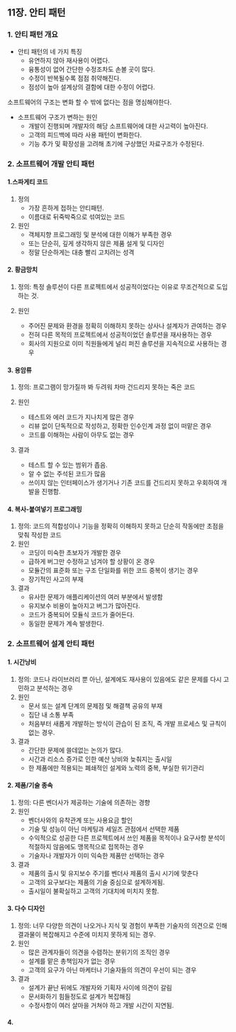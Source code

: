 ## 11장. 안티 패턴

### 1. 안티 패턴 개요

- 안티 패턴의 네 가지 특징
  - 유연하지 않아 재사용이 어렵다.
  - 융통성이 없어 간단한 수정조차도 손볼 곳이 많다.
  - 수정이 반복될수록 점점 취약해진다.
  - 점성이 높아 설계상의 결함에 대한 수정이 어렵다.

소프트웨어의 구조는 변화 할 수 밖에 없다는 점을 명심해야한다.

- 소프트웨어 구조가 변하는 원인
  - 개발이 진행되며 개발자의 해당 소프트웨어에 대한 사고력이 높아진다.
  - 고객의 피드백에 따라 사용 패턴이 변화한다.
  - 기능 추가 및 확장성을 고려해 초기에 구상했던 자료구조가 수정된다.

### 2. 소프트웨어 개발 안티 패턴

#### 1.스파게티 코드

1. 정의
   - 가장 흔하게 접하는 안티패턴.
   - 이름대로 뒤죽박죽으로 섞여있는 코드
2. 원인
   - 객체지향 프로그래밍 및 분석에 대한 이해가 부족한 경우
   - 또는 단순히, 깊게 생각하지 않은 제품 설게 및 디자인
   - 정말 단순하게는 대충 빨리 고치려는 성격

#### 2. 황금망치

1. 정의: 특정 솔루션이 다른 프로젝트에서 성공적이었다는 이유로 무조건적으로 도입하는 것.

2. 원인

   - 주어진 문제와 환경을 정확히 이해하지 못하는 상사나 설계자가 관여하는 경우
   - 전혀 다른 목적의 프로젝트에서 성공적이었던 솔루션을 재사용하는 경우
   - 회사의 지원으로 이미 직원들에게 널리 퍼진 솔루션을 지속적으로 사용하는 경우

#### 3. 용암류

1. 정의: 프로그램이 망가질까 봐 두려워 차마 건드리지 못하는 죽은 코드

2. 원인
   - 테스트와 에러 코드가 지나치게 많은 경우
   - 리뷰 없이 단독적으로 작성하고, 정확한 인수인계 과정 없이 떠맡은 경우
   - 코드를 이해하는 사람이 아무도 없는 경우
3. 결과
   - 테스트 할 수 있는 범위가 좁음.
   - 알 수 없는 주석된 코드가 많음
   - 쓰이지 않는 인터페이스가 생기거나 기존 코드를 건드리지 못하고 우회하여 개발을 진행함.

#### 4. 복사-붙여넣기 프로그래밍

1. 정의: 코드의 적합성이나 기능을 정확히 이해하지 못하고 단순히 작동에만 초점을 맞춰 작성한 코드
2. 원인
   - 코딩이 미숙한 초보자가 개발한 경우
   - 급하게 버그만 수정하고 넘겨야 할 상황이 온 경우
   - 모듈간의 표준화 또는 구조 단일화를 위한 코드 중복이 생기는 경우
   - 장기적인 사고의 부재
3. 결과
   - 유사한 문제가 애플리케이션의 여러 부분에서 발생함
   - 유지보수 비용이 높아지고 버그가 많아진다.
   - 코드가 중복되어 모듈식 코드가 줄어든다.
   - 동일한 문제가 계속 발생한다.

### 2. 소프트웨어 설계 안티 패턴

#### 1. 시간낭비

1. 정의: 코드나 라이브러리 뿐 아닌, 설계에도 재사용이 있음에도 같은 문제를 다시 고민하고 분석하는 경우
2. 원인
   - 문서 또는 설계 단계의 문제점 및 해결책 공유의 부재
   - 집단 내 소통 부족
   - 처음부터 새롭게 개발하는 방식이 관습이 된 조직, 즉 개발 프로세스 및 규칙이 없는 경우.
3. 결과
   - 간단한 문제에 쓸데없는 논의가 많다.
   - 시간과 리소스 증가로 인한 예산 낭비와 늦춰지는 출시일
   - 한 제품에만 적용되는 폐쇄적인 설게와 노력의 중복, 부실한 위기관리

#### 2. 제품/기술 종속

1. 정의: 다른 벤더사가 제공하는 기술에 의존하는 경향
2. 원인
   - 벤더사와의 유착관계 또는 사용요금 할인
   - 기술 및 성능이 아닌 마케팅과 세일즈 관점에서 선택한 제품
   - 수익적으로 성공한 다른 프로젝트에서 쓰인 제품을 목적이나 요구사항 분석이 적절하지 않음에도 맹목적으로 접목하는 경우
   - 기술자나 개발자가 이미 익숙한 제품만 선택하는 경우
3. 결과
   - 제품의 출시 및 유지보수 주기를 벤더사 제품의 출시 시기에 맞춘다
   - 고객의 요구보다는 제품의 기술 중심으로 설계하게됨.
   - 출시일이 불확실하고 고객의 기대치에 미치지 못함.

#### 3. 다수 디자인

1. 정의: 너무 다양한 의견이 나오거나 지식 및 경험이 부족한 기술자의 의견으로 인해 결과물이 복잡해지고 수준에 미치지 못하게 되는 경우.
2. 원인
   - 많은 관계자들이 의견을 수렴하는 분위기의 조직인 경우
   - 설계를 맡은 총책임자가 없는 경우
   - 고객의 요구가 아닌 마케터나 기술자들의 의견이 우선이 되는 경우
3. 결과
   - 설계가 끝난 뒤에도 개발자와 기획자 사이에 의견이 갈림
   - 문서화하기 힘들정도로 설계가 복잡해짐
   - 수정사항이 여러 살마을 거쳐야 하고 개발 시간이 지연됨.

#### 4.
